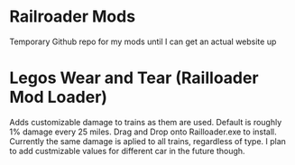 # Railroader Mods
Temporary Github repo for my mods until I can get an actual website up

# Legos Wear and Tear (Railloader Mod Loader)
Adds customizable damage to trains as them are used. Default is roughly 1% damage every 25 miles. Drag and Drop onto Railloader.exe to install.
Currently the same damage is aplied to all trains, regardless of type. I plan to add custmizable values for different car in the future though. 
